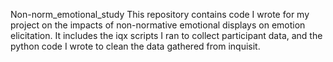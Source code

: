 Non-norm_emotional_study
This repository contains code I wrote for my project on the impacts of non-normative emotional displays on emotion elicitation.
It includes the iqx scripts I ran to collect participant data, and the python code I wrote to clean the data gathered from inquisit.
